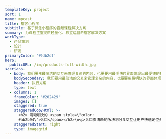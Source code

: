 ```yaml
---
templateKey: project
sort: 1
name: mpcast
title: 播客小程序
subtitle: 基于微信小程序的音频课程解决方案
summary: 为课程主播提供轻量化、独立运营的播客解决方案
workType:
  - 产品策划
  - 设计
  - 研发
primaryColor: '#9db2df'
hero:
  publicURL: /img/products-full-width.jpg
sections:
  - body: 我们要用最简洁的交互来管理复杂的内容，也要要用最明快的界面体现出最便捷的的交互，轻量级的小程序移动端是最轻便的播客应用。
    bodySecondary: 我们要用最简洁的交互来管理复杂的内容，也要要用最明快的界面体现出最便捷的的交互，轻量级的小程序移动端是最轻便的播客应用。
    header: 执行方案
    type: text
  - columns: 1
    frameColor: '#202429'
    images: []
    staggered: true
    staggeredCopyHtml: >-
      <h2> 清晰明快的 <span style=\"color:
      #ab2b94\">入口</span></h2>\n<p>入口页清晰的版块划分与交互让用户快速定位资源</p>
    staggeredStart: right
    type: imagegrid
---
```


